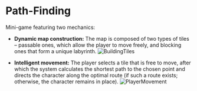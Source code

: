 # Path-Finding
Mini-game featuring two mechanics:

- **Dynamic map construction:** The map is composed of two types of tiles – passable ones, which allow the player to move freely, and blocking ones that form a unique labyrinth.
![BuildingTiles](https://s3.gifyu.com/images/bbdTk.gif)

- **Intelligent movement:** The player selects a tile that is free to move, after which the system calculates the shortest path to the chosen point and directs the character along the optimal route (if such a route exists; otherwise, the character remains in place).
![PlayerMovement](https://s3.gifyu.com/images/bbdMo.gif)
